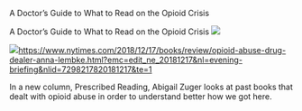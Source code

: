 A Doctor’s Guide to What to Read on the Opioid Crisis

A Doctor’s Guide to What to Read on the Opioid Crisis
![](../_resources/536199424a05c4b60ffc1c651aa6bbe8.png)

![](../_resources/4bf96cb6a1093748bf5b3c429accb9b4.png)https://www.nytimes.com/2018/12/17/books/review/opioid-abuse-drug-dealer-anna-lembke.html?emc=edit_ne_20181217&nl=evening-briefing&nlid=7298217820181217&te=1

In a new column, Prescribed Reading, Abigail Zuger looks at past books that dealt with opioid abuse in order to understand better how we got here.